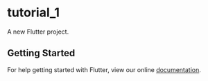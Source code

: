 # tutorial_1

A new Flutter project.

## Getting Started

For help getting started with Flutter, view our online
[documentation](https://flutter.io/).
